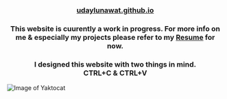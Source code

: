 <h3 align="center">
  <a href="https://udaylunawat.github.io/">udaylunawat.github.io</a>
</h3>
<h3 align="center">
  <a>This website is cuurently a work in progress. For more info on me & especially my projects please refer to my <a href="https://drive.google.com/open?id=1oVv8Y5QOZjnc622sz8UySNRHoNvCqNmO">Resume</a> for now.</a> <br/>
</h3>
<h3 align="center">
  <a>I designed this website with two things in mind.</a> <br/>
   <a>CTRL+C  &  CTRL+V</a>
</h3>



![Image of Yaktocat](https://octodex.github.com/images/yaktocat.png)

